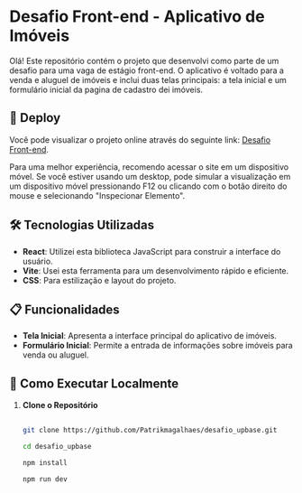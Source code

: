 # Desafio Front-end - Aplicativo de Imóveis

Olá! Este repositório contém o projeto que desenvolvi como parte de um desafio para uma vaga de estágio front-end. O aplicativo é voltado para a venda e aluguel de imóveis e inclui duas telas principais: a tela inicial e um formulário inicial da pagina de cadastro dei imóveis.

## 🚀 Deploy

Você pode visualizar o projeto online através do seguinte link: [Desafio Front-end](https://desafio-upbase-kappa.vercel.app/).

Para uma melhor experiência, recomendo acessar o site em um dispositivo móvel. Se você estiver usando um desktop, pode simular a visualização em um dispositivo móvel pressionando F12 ou clicando com o botão direito do mouse e selecionando "Inspecionar Elemento".

## 🛠️ Tecnologias Utilizadas

- **React**: Utilizei esta biblioteca JavaScript para construir a interface do usuário.
- **Vite**: Usei esta ferramenta para um desenvolvimento rápido e eficiente.
- **CSS**: Para estilização e layout do projeto.

## 📋 Funcionalidades

- **Tela Inicial**: Apresenta a interface principal do aplicativo de imóveis.
- **Formulário Inicial**: Permite a entrada de informações sobre imóveis para venda ou aluguel.

## 📂 Como Executar Localmente

1. **Clone o Repositório**
   ```bash
  
   git clone https://github.com/Patrikmagalhaes/desafio_upbase.git

   cd desafio_upbase

   npm install

   npm run dev



